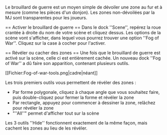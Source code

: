 Le brouillard de guerre est un moyen simple de dévoiler une zone au fur et à mesure (comme les pièces d'un donjon). Les zones non-dévoilées par la MJ sont transparentes pour les joueurs.

== Activer le brouillard de guerre ==
Dans le dock ''Scene'', repérez la roue crantée à droite du nom de votre scène et cliquez dessus. Les options de la scène vont s'afficher, dans lequel vous pourrez trouver une option ''Fog of War''. Cliquez sur la case à cocher pour l'activer.

== Révéler ou cacher des zones ==
Une fois que le brouillard de guerre est activé sur la scène, celle ci est entièrement cachée. Un nouveau dock ''Fog of War'' a dû faire son apparition, contenant plusieurs outils.

[[Fichier:Fog-of-war-tools.png|cadre|néant]]

Les trois premiers outils vous permettent de révéler des zones :

* Par forme polygonale, cliquez à chaque angle que vous souhaitez faire, puis double-cliquez pour fermer la forme et révéler la zone
* Par rectangle, appuyez pour commencer à dessiner la zone, relâchez pour révéler la zone
* "''All''" permet d'afficher tout sur la scène

Les 3 outils ''Hide'' fonctionnent exactement de la même façon, mais cachent les zones au lieu de les révéler.